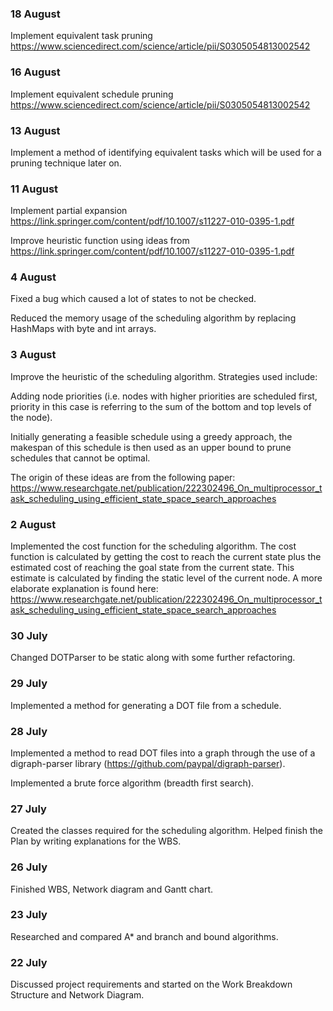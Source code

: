 ### 18 August
Implement equivalent task pruning https://www.sciencedirect.com/science/article/pii/S0305054813002542

### 16 August
Implement equivalent schedule pruning https://www.sciencedirect.com/science/article/pii/S0305054813002542

### 13 August
Implement a method of identifying equivalent tasks which will be used for a pruning technique later on.

### 11 August
Implement partial expansion https://link.springer.com/content/pdf/10.1007/s11227-010-0395-1.pdf

Improve heuristic function using ideas from https://link.springer.com/content/pdf/10.1007/s11227-010-0395-1.pdf

### 4 August
Fixed a bug which caused a lot of states to not be checked.

Reduced the memory usage of the scheduling algorithm by replacing HashMaps with byte and int arrays.

### 3 August
Improve the heuristic of the scheduling algorithm. Strategies used include: 

Adding node priorities (i.e. nodes with higher priorities are scheduled first, priority in this case is referring to the sum of the bottom and top levels of the node).

Initially generating a feasible schedule using a greedy approach, the makespan of this schedule is then used as an upper bound to prune schedules that cannot be optimal.

The origin of these ideas are from the following paper: https://www.researchgate.net/publication/222302496_On_multiprocessor_task_scheduling_using_efficient_state_space_search_approaches

### 2 August
Implemented the cost function for the scheduling algorithm. The cost function is calculated by getting the cost to reach the current state plus the estimated cost of reaching the goal state from the current state. This estimate is calculated by finding the static level of the current node. A more elaborate explanation is found here: https://www.researchgate.net/publication/222302496_On_multiprocessor_task_scheduling_using_efficient_state_space_search_approaches

### 30 July
Changed DOTParser to be static along with some further refactoring.

### 29 July
Implemented a method for generating a DOT file from a schedule.

### 28 July
Implemented a method to read DOT files into a graph through the use of a digraph-parser library (https://github.com/paypal/digraph-parser).

Implemented a brute force algorithm (breadth first search).

### 27 July
Created the classes required for the scheduling algorithm. Helped finish the Plan by writing explanations for the WBS.

### 26 July
Finished WBS, Network diagram and Gantt chart.

### 23 July
Researched and compared A* and branch and bound algorithms.

### 22 July
Discussed project requirements and started on the Work Breakdown Structure and Network Diagram.
